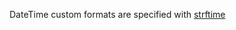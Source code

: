 DateTime custom formats are specified with [strftime](https://www.man7.org/linux/man-pages/man3/strftime.3.html)
